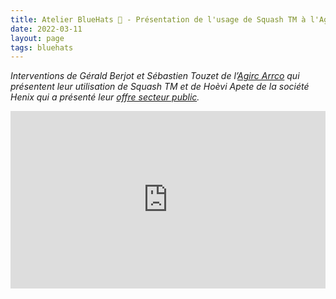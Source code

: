 ```yaml
---
title: Atelier BlueHats 🧢 - Présentation de l'usage de Squash TM à l'Agirc Arrco
date: 2022-03-11
layout: page
tags: bluehats
---
```


*Interventions de Gérald Berjot et Sébastien Touzet de l’[Agirc Arrco](https://www.agirc-arrco.fr) qui présentent leur utilisation de Squash TM et de Hoèvi Apete de la société Henix qui a présenté leur [offre secteur public](https://www.squashtest.com/squash-entites-publiques).*

<div style="position:relative;padding-bottom:56.25%;height:0;overflow:hidden;"> <iframe style="width:100%;height:100%;position:absolute;left:0px;top:0px;overflow:hidden" frameborder="0" type="text/html" src="https://www.dailymotion.com/embed/video/x88z7ua" width="100%" height="100%" allowfullscreen > </iframe> </div>
